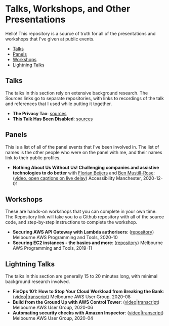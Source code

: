 # Talks, Workshops, and Other Presentations

Hello! This repository is a source of truth for all of the presentations and workshops that I've given at public events.

- [Talks](#talks)
- [Panels](#panels)
- [Workshops](#workshops)
- [Lightning Talks](#lightning-talks)

## Talks

The talks in this section rely on extensive background research.  The Sources links go to separate repositories, with links to recordings of the talk and references that I used while putting it together.

- **The Privacy Tax**: [sources](https://github.com/lisushka/privacy-tax)
- **This Talk Has Been Disabled**: [sources](https://github.com/lisushka/tthbd)

## Panels

This is a list of all of the panel events that I've been involved in.  The list of names is the other people who were on the panel with me, and their names link to their public profiles.

- **Nothing About Us Without Us! Challenging companies and assistive technologies to do better** with [Florian Beijers](https://twitter.com/zersiax) and [Ben Mustill-Rose](https://twitter.com/bmustillrose): ([video, open captions on live delay](https://www.youtube.com/watch?v=eYKe6si3Q9Y)) Accessibility Manchester, 2020-12-01

## Workshops

These are hands-on workshops that you can complete in your own time.  The Repository link will take you to a Github repository with all of the source code, and step-by-step instructions to complete the workshop.

- **Securing AWS API Gateway with Lambda authorisers**: ([repository](https://github.com/lisushka/secure-api-gateway)) Melbourne AWS Programming and Tools, 2020-10
- **Securing EC2 instances - the basics and more**: ([repository](https://github.com/lisushka/secure-ec2)) Melbourne AWS Programming and Tools, 2019-11

## Lightning Talks

The talks in this section are generally 15 to 20 minutes long, with minimal background research involved.

- **FinOps 101: How to Stop Your Cloud Workload from Breaking the Bank**: ([video](https://youtube.com/watch?v=AgE-sZFN308&t=1885)|[transcript](https://github.com/lisushka/talks/blob/main/transcripts/finops.md)) Melbourne AWS User Group, 2020-08
- **Build from the Ground Up with AWS Control Tower**: ([video](https://youtube.com/watch?v=h8XEyF_k8dE&t=2021)|[transcript](https://github.com/lisushka/talks/blob/main/transcripts/control-tower.md)) Melbourne AWS User Group, 2020-06
- **Automating security checks with Amazon Inspector**: ([video](https://youtube.com/watch?v=iBlnPqmccNQ&t=1665)|[transcript](https://github.com/lisushka/talks/blob/main/transcripts/amazon-inspector.md)) Melbourne AWS User Group, 2020-04
